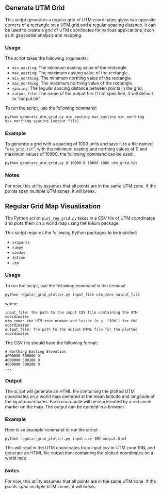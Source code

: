 ## Generate UTM Grid

This script generates a regular grid of UTM coordinates given two opposite corners of a rectangle on a UTM grid and a regular spacing distance. It can be used to create a grid of UTM coordinates for various applications, such as in geospatial analysis and mapping.

### Usage

The script takes the following arguments:

* `min_easting`: The minimum easting value of the rectangle.
* `max_easting`: The maximum easting value of the rectangle.
* `min_northing`: The minimum northing value of the rectangle.
* `max_northing`: The maximum northing value of the rectangle.
* `spacing`: The regular spacing distance between points in the grid.
* `output_file`: The name of the output file. If not specified, it will default to "output.txt".

To run the script, use the following command:

```
python generate_utm_grid.py min_easting max_easting min_northing max_northing spacing [output_file]
```

### Example

To generate a grid with a spacing of 1000 units and save it to a file named "`utm_grid.txt`", with the minimum easting and northing values of 0 and maximum values of 10000, the following command can be used:

```
python generate_utm_grid.py 0 10000 0 10000 1000 utm_grid.txt
```

### Notes

For now, this utility assumes that all points are in the same UTM zone. If the points span multiple UTM zones, it will break.

## Regular Grid Map Visualisation 

The Python script `plot_reg_grid.py` takes in a CSV file of UTM coordinates and plots them on a world map using the folium package. 

This script requires the following Python packages to be installed:

* `argparse`
* `numpy`
* `pandas`
* `folium`
* `utm`

### Usage

To run the script, use the following command in the terminal:

```
python regular_grid_plotter.py input_file utm_zone output_file
```

where

```
input_file: the path to the input CSV file containing the UTM coordinates
utm_zone: the UTM zone number and letter (e.g. "10N") for the coordinates
output_file: the path to the output HTML file for the plotted coordinates
```

The CSV file should have the following format:

```
# Northing Easting Elevation
4000000 500000 0
4000000 500100 0
4000000 500200 0
...
```
### Output

The script will generate an HTML file containing the plotted UTM coordinates on a world map centered at the mean latitude and longitude of the input coordinates. Each coordinate will be represented by a red circle marker on the map.
The output can be opened in a browser.

### Example

Here is an example command to run the script:

```
python regular_grid_plotter.py input.csv 10N output.html
```

This will read in the UTM coordinates from input.csv in UTM zone 10N, and generate an HTML file output.html containing the plotted coordinates on a world map.

### Notes

For now, this utility assumes that all points are in the same UTM zone. If the points span multiple UTM zones, it will break.

